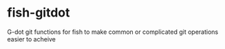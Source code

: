 # fish-gitdot
G-dot git functions for fish to make common or complicated git operations easier to acheive
